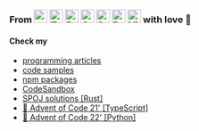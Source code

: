### From <img height="24" width="24" src="https://unpkg.com/simple-icons@v3/icons/rust.svg" title="" /> <img height="24" width="24" src="https://unpkg.com/simple-icons@v3/icons/typescript.svg" title="TypeScript" /> <img height="24" width="24" src="https://unpkg.com/simple-icons@v3/icons/react.svg" title="React" /> <img height="24" width="24" src="https://unpkg.com/simple-icons@v3/icons/graphql.svg" title="GraphQL" /> <img height="24" width="24" src="https://unpkg.com/simple-icons@v3/icons/sass.svg" title="Sass" /> <img height="24" width="24" src="https://unpkg.com/simple-icons@v3/icons/docker.svg" title="Docker" /> <img height="24" width="24" src="https://unpkg.com/simple-icons@v3/icons/visualstudiocode.svg" title="Visual Studio Code" /> with love :rocket:

#### Check my

- <a href="https://github.com/twistezo/articles">programming articles</a>
- <a href="https://github.com/twistezo/code-samples">code samples</a>
- <a href="https://www.npmjs.com/~twistezo">npm packages</a>
- <a href="https://codesandbox.io/u/twistezo">CodeSandbox</a>
- <a href="https://github.com/twistezo/spoj">SPOJ solutions [Rust]</a>
- <a href="https://github.com/twistezo/advent-of-code-2021">:christmas_tree: Advent of Code 21' [TypeScript]</a>
- <a href="https://github.com/twistezo/advent-of-code-2022">:christmas_tree: Advent of Code 22' [Python]</a>
